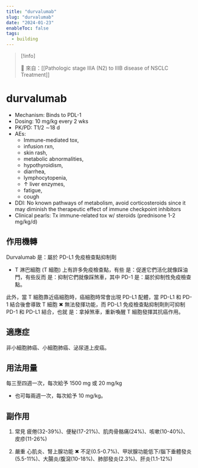 ```yaml
---
title: "durvalumab"
slug: "durvalumab"
date: "2024-01-23"
enableToc: false
tags:
  - building
---
```


> [!info]
>
> 🌱 來自：[[Pathologic stage IIIA (N2) to IIIB disease of NSCLC Treatment]]

# durvalumab

- Mechanism: Binds to PDL-1
- Dosing: 10 mg/kg every 2 wks
- PK/PD: T1/2 ∼18 d
- AEs:
  - Immune-mediated tox,
  - infusion rxn,
  - skin rash,
  - metabolic abnormalities,
  - hypothyroidism,
  - diarrhea,
  - lymphocytopenia,
  - ↑ liver enzymes,
  - fatigue,
  - cough
- DDI: No known pathways of metabolism, avoid corticosteroids since it may diminish the therapeutic effect of immune checkpoint inhibitors
- Clinical pearls: Tx immune-related tox w/ steroids (prednisone 1-2 mg/kg/d)

## 作用機轉

Durvalumab 是：屬於 PD-L1 免疫檢查點抑制劑

- T 淋巴細胞  (T 細胞)  上有許多免疫檢查點，有些 是：促進它們活化就像踩油門，有些反而 是：抑制它們就像踩煞車，其中 PD-1 是：屬於抑制性免疫檢查點。

此外，當 T 細胞靠近癌細胞時，癌細胞時常會出現 PD-L1 配體，當 PD-L1 和 PD-1 結合後會導致 T 細胞 ✖ 無法發揮功能，而 PD-L1 免疫檢查點抑制劑則可抑制 PD-1 和 PD-L1 結合，也就 是：拿掉煞車，重新喚醒 T 細胞發揮其抗癌作用。

## 適應症

非小細胞肺癌、小細胞肺癌、泌尿道上皮癌。

## 用法用量

每三至四週一次，每次給予 1500 mg 或 20 mg/kg

- 也可每兩週一次，每次給予 10 mg/kg。

## 副作用

1. 常見
   疲倦(32-39%)、便秘(17-21%)、肌肉骨骼痛(24%)、咳嗽(10-40%)、皮疹(11-26%)

2. 嚴重
   心肌炎、腎上腺功能 ✖ 不足(0.5-0.7%)、甲狀腺功能低下/腦下垂體發炎(5.5-11%)、大腸炎/腹瀉(10-18%)、肺部發炎(2.3%)、肝炎(1.1-12%)

